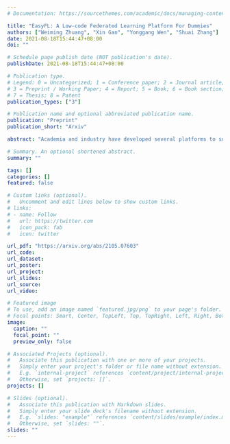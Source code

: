 ```yaml
---
# Documentation: https://sourcethemes.com/academic/docs/managing-content/

title: "EasyFL: A Low-code Federated Learning Platform For Dummies"
authors: ["Weiming Zhuang", "Xin Gan", "Yonggang Wen", "Shuai Zhang"]
date: 2021-08-18T15:44:47+08:00
doi: ""

# Schedule page publish date (NOT publication's date).
publishDate: 2021-08-18T15:44:47+08:00

# Publication type.
# Legend: 0 = Uncategorized; 1 = Conference paper; 2 = Journal article;
# 3 = Preprint / Working Paper; 4 = Report; 5 = Book; 6 = Book section;
# 7 = Thesis; 8 = Patent
publication_types: ["3"]

# Publication name and optional abbreviated publication name.
publication: "Preprint"
publication_short: "Arxiv"

abstract: "Academia and industry have developed several platforms to support the popular privacy-preserving distributed learning method -- Federated Learning (FL). However, these platforms are complex to use and require a deep understanding of FL, which imposes high barriers to entry for beginners, limits the productivity of researchers, and compromises deployment efficiency. In this paper, we propose the first low-code FL platform, EasyFL, to enable users with various levels of expertise to experiment and prototype FL applications with little coding. We achieve this goal while ensuring great flexibility and extensibility for customization by unifying simple API design, modular design, and granular training flow abstraction. With only a few lines of code, EasyFL empowers them with many out-of-the-box functionalities to accelerate experimentation and deployment. These practical functionalities are heterogeneity simulation, comprehensive tracking, distributed training optimization, and seamless deployment. They are proposed based on challenges identified in the proposed FL life cycle. Compared with other platforms, EasyFL not only requires just three lines of code (at least 10x lesser) to build a vanilla FL application but also incurs lower training overhead. Besides, our evaluations demonstrate that EasyFL expedites distributed training by 1.5x. It also improves the efficiency of deployment. We believe that EasyFL will increase the productivity of researchers and democratize FL to wider audiences."

# Summary. An optional shortened abstract.
summary: ""

tags: []
categories: []
featured: false

# Custom links (optional).
#   Uncomment and edit lines below to show custom links.
# links:
# - name: Follow
#   url: https://twitter.com
#   icon_pack: fab
#   icon: twitter

url_pdf: "https://arxiv.org/abs/2105.07603"
url_code:
url_dataset:
url_poster:
url_project:
url_slides:
url_source:
url_video:

# Featured image
# To use, add an image named `featured.jpg/png` to your page's folder. 
# Focal points: Smart, Center, TopLeft, Top, TopRight, Left, Right, BottomLeft, Bottom, BottomRight.
image:
  caption: ""
  focal_point: ""
  preview_only: false

# Associated Projects (optional).
#   Associate this publication with one or more of your projects.
#   Simply enter your project's folder or file name without extension.
#   E.g. `internal-project` references `content/project/internal-project/index.md`.
#   Otherwise, set `projects: []`.
projects: []

# Slides (optional).
#   Associate this publication with Markdown slides.
#   Simply enter your slide deck's filename without extension.
#   E.g. `slides: "example"` references `content/slides/example/index.md`.
#   Otherwise, set `slides: ""`.
slides: ""
---
```

